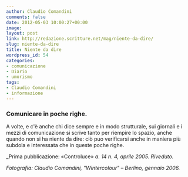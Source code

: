 ```yaml
---
author: Claudio Comandini
comments: false
date: 2012-05-03 10:00:27+00:00
image: 
layout: post
link: http://redazione.scritture.net/mag/niente-da-dire/
slug: niente-da-dire
title: Niente da dire
wordpress_id: 54
categories:
- comunicazione
- Diario
- umorismo
tags:
- Claudio Comandini
- informazione
---
```


### Comunicare in poche righe.

A volte, e c'è anche chi dice sempre e in modo strutturale, sui giornali e i mezzi di comunicazione si scrive tanto per riempire lo spazio, anche quando non si ha niente da dire: ciò puo verificarsi anche in maniera più subdola e interessata che in queste poche righe.

_Prima pubblicazione: «Controluce» _a. 14 n. 4, aprile 2005. Riveduto._

_Fotografia: Claudio Comandini, "Wintercolour" – Berlino, gennaio 2006._
